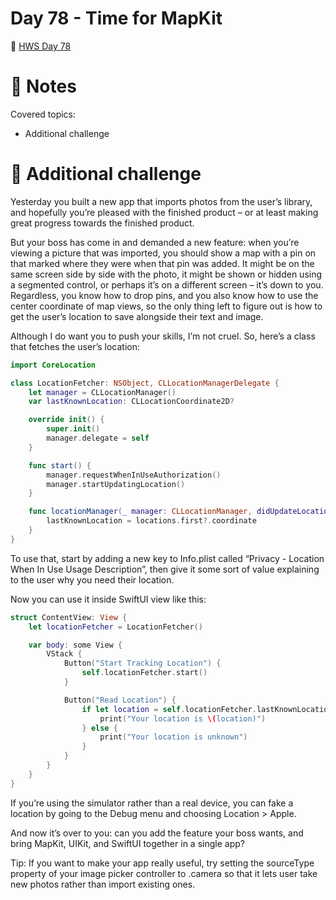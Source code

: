 # Day 78 - Time for MapKit

🔗 [HWS Day 78](https://www.hackingwithswift.com/100/swiftui/78)

# 📝 Notes

Covered topics:

- Additional challenge

# 🎯 Additional challenge

>
Yesterday you built a new app that imports photos from the user’s library, and hopefully you’re pleased with the finished product – or at least making great progress towards the finished product.

>
But your boss has come in and demanded a new feature: when you’re viewing a picture that was imported, you should show a map with a pin on that marked where they were when that pin was added. It might be on the same screen side by side with the photo, it might be shown or hidden using a segmented control, or perhaps it’s on a different screen – it’s down to you. Regardless, you know how to drop pins, and you also know how to use the center coordinate of map views, so the only thing left to figure out is how to get the user’s location to save alongside their text and image.

>
Although I do want you to push your skills, I’m not cruel. So, here’s a class that fetches the user’s location:

```swift
import CoreLocation

class LocationFetcher: NSObject, CLLocationManagerDelegate {
    let manager = CLLocationManager()
    var lastKnownLocation: CLLocationCoordinate2D?

    override init() {
        super.init()
        manager.delegate = self
    }

    func start() {
        manager.requestWhenInUseAuthorization()
        manager.startUpdatingLocation()
    }

    func locationManager(_ manager: CLLocationManager, didUpdateLocations locations: [CLLocation]) {
        lastKnownLocation = locations.first?.coordinate
    }
}
```
>
To use that, start by adding a new key to Info.plist called “Privacy - Location When In Use Usage Description”, then give it some sort of value explaining to the user why you need their location.

>
Now you can use it inside SwiftUI view like this:

```swift
struct ContentView: View {
    let locationFetcher = LocationFetcher()

    var body: some View {
        VStack {
            Button("Start Tracking Location") {
                self.locationFetcher.start()
            }

            Button("Read Location") {
                if let location = self.locationFetcher.lastKnownLocation {
                    print("Your location is \(location)")
                } else {
                    print("Your location is unknown")
                }
            }
        }
    }
}
```
>
If you’re using the simulator rather than a real device, you can fake a location by going to the Debug menu and choosing Location > Apple.

>
And now it’s over to you: can you add the feature your boss wants, and bring MapKit, UIKit, and SwiftUI together in a single app?

>
Tip: If you want to make your app really useful, try setting the sourceType property of your image picker controller to .camera so that it lets user take new photos rather than import existing ones.